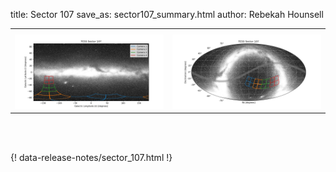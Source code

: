 title: Sector 107
save_as: sector107_summary.html
author: Rebekah Hounsell


<table>
  <tr>
    <th colspan="2" ></th>
  </tr>
  <tr>
    <td width="50%" style = "text-align: center;">
          <img class="img-responsive" style="max-width:100%;" src="images/sector-plots/tess_galactic_sector_107.png"> 
    </td>
   <td width="50%" style = "text-align: center;">
          <img class="img-responsive" style="max-width:100%;" src="images/sector-plots/tess_icrs_sector_107.png">
    </td>
  </tr>
</table>
<br></br>





{! data-release-notes/sector_107.html !}

<!---<img class="img-responsive" style="max-width:90%;" src="images/sector-plots/sector-plots.107.jpeg">--->